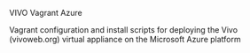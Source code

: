 VIVO Vagrant Azure

Vagrant configuration and install scripts for deploying the Vivo (vivoweb.org) virtual appliance on the Microsoft Azure platform
